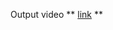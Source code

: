 Output video ** [link](https://drive.google.com/file/d/1HwXJtBYpJ2NSc5Kx1jA1lBbNgTTVmqHL/view?usp=sharing) **
